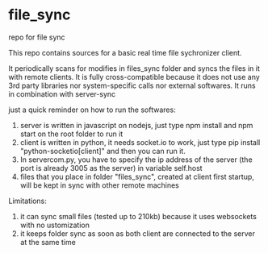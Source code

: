 # file_sync
repo for file sync

This repo contains sources for a basic real time file sychronizer client.

It periodically scans for modifies in files_sync folder and syncs the files in it with remote clients.
It is fully cross-compatible because it does not use any 3rd party libraries nor system-specific calls nor external softwares.
It runs in combination with server-sync

just a quick reminder on how to run the softwares:

1) server is written in javascript on nodejs, just type npm install and npm start on the root folder to run it
2) client is written in python, it needs socket.io to work, just type pip install "python-socketio[client]" and then you can run it.
3) In servercom.py, you have to specify the ip address of the server (the port is already 3005 as the server) in variable self.host
4) files that you place in folder "files_sync", created at client first startup, will be kept in sync with other remote machines

Limitations:

1) it can sync small files (tested up to 210kb) because it uses websockets with no ustomization
2) it keeps folder sync as soon as both client are connected to the server at the same time
